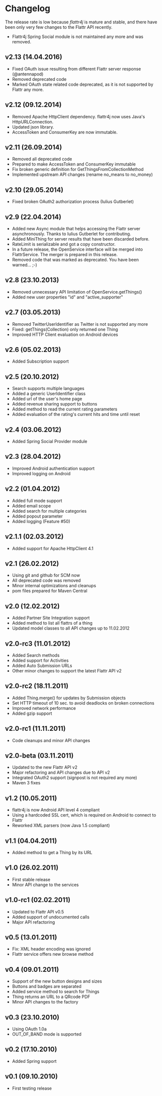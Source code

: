 # Changelog

The release rate is low because _flattr4j_ is mature and stable, and there have been only very few changes to the Flattr API recently.

* Flattr4j Spring Social module is not maintained any more and was removed.

## v2.13 (14.04.2016)

* Fixed OAuth issue resulting from different Flattr server response (@antennapod)
* Removed deprecated code
* Marked OAuth state related code deprecated, as it is not supported by Flattr any more.

## v2.12 (09.12.2014)

* Removed Apache HttpClient dependency. flattr4j now uses Java's HttpURLConnection.
* Updated json library.
* AccessToken and ConsumerKey are now immutable.

## v2.11 (26.09.2014)

* Removed all deprecated code
* Prepared to make AccessToken and ConsumerKey immutable
* Fix broken generic definition for GetThingsFromCollectionMethod
* Implemented upstream API changes (rename no_means to no_money)

## v2.10 (29.05.2014)

* Fixed broken OAuth2 authorization process (Iulius Gutberlet)

## v2.9 (22.04.2014)

* Added new Async module that helps accessing the Flattr server asynchronously. Thanks to Iulius Gutberlet for contributing.
* Added MiniThing for server results that have been discarded before.
* RateLimit is serializable and got a copy constructor.
* In a future release, the OpenService interface will be merged into FlattrService. The merger is prepared in this release.
* Removed code that was marked as deprecated. You have been warned... ;-)

## v2.8 (23.10.2013)

* Removed unnecessary API limitation of OpenService.getThings()
* Added new user properties "id" and "active_supporter"

## v2.7 (03.05.2013)

* Removed TwitterUserIdentifier as Twitter is not supported any more
* Fixed: getThings(Collection) only returned one Thing
* Improved HTTP Client evaluation on Android devices

## v2.6 (05.02.2013)

* Added Subscription support

## v2.5 (20.10.2012)

* Search supports multiple languages
* Added a generic UserIdentifier class
* Added url of the user's home page
* Added revenue sharing support to buttons
* Added method to read the current rating parameters
* Added evaluation of the rating's current hits and time until reset

## v2.4 (03.06.2012)

* Added Spring Social Provider module

## v2.3 (28.04.2012)

* Improved Android authentication support
* Improved logging on Android

## v2.2 (01.04.2012)

* Added full mode support
* Added email scope
* Added search for multiple categories
* Added popout parameter
* Added logging (Feature #50)

## v2.1.1 (02.03.2012)

* Added support for Apache HttpClient 4.1

## v2.1 (26.02.2012)

* Using git and github for SCM now
* All deprecated code was removed
* Minor internal optimizations and cleanups
* pom files prepared for Maven Central

## v2.0 (12.02.2012)

* Added Partner Site Integration support
* Added method to list all flattrs of a thing
* Updated model classes to all API changes up to 11.02.2012

## v2.0-rc3 (11.01.2012)

* Added Search methods
* Added support for Activities
* Added Auto Submission URLs
* Other minor changes to support the latest Flattr API v2

## v2.0-rc2 (18.11.2011)

* Added Thing.merge() for updates by Submission objects
* Set HTTP timeout of 10 sec. to avoid deadlocks on broken connections
* Improved network performance
* Added gzip support

## v2.0-rc1 (11.11.2011)

* Code cleanups and minor API changes

## v2.0-beta (03.11.2011)

* Updated to the new Flattr API v2
* Major refactoring and API changes due to API v2
* Integrated OAuth2 support (signpost is not required any more)
* Maven 3 fixes

## v1.2 (10.05.2011)

* flattr4j is now Android API level 4 compliant
* Using a hardcoded SSL cert, which is required on Android to connect to Flattr
* Reworked XML parsers (now Java 1.5 compliant)

## v1.1 (04.04.2011)

* Added method to get a Thing by its URL

## v1.0 (26.02.2011)

* First stable release
* Minor API change to the services

## v1.0-rc1 (02.02.2011)

* Updated to Flattr API v0.5
* Added support of undocumented calls
* Major API refactoring

## v0.5 (13.01.2011)

* Fix: XML header encoding was ignored
* Flattr service offers new browse method

## v0.4 (09.01.2011)

* Support of the new button designs and sizes
* Buttons and badges are separated
* Added service method to search for Things
* Thing returns an URL to a QRcode PDF
* Minor API changes to the factory

## v0.3 (23.10.2010)

* Using OAuth 1.0a
* OUT_OF_BAND mode is supported

## v0.2 (17.10.2010)

* Added Spring support

## v0.1 (09.10.2010)

* First testing release
